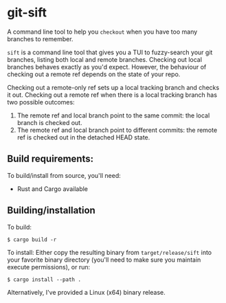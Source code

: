 # git-sift
A command line tool to help you `checkout` when you have too many branches to remember.

`sift` is a command line tool that gives you a TUI to fuzzy-search your git branches, listing both local and remote branches.
Checking out local branches behaves exactly as you'd expect. However, the behaviour of checking out a remote ref depends on the state of your repo.

Checking out a remote-only ref sets up a local tracking branch and checks it out.
Checking out a remote ref when there is a local tracking branch has two possible outcomes:
1. The remote ref and local branch point to the same commit: the local branch is checked out.
2. The remote ref and local branch point to different commits: the remote ref is checked out in the detached HEAD state.

## Build requirements:
To build/install from source, you'll need:
- Rust and Cargo available

## Building/installation
To build:
```
$ cargo build -r
```
To install:
Either copy the resulting binary from `target/release/sift` into your favorite binary directory (you'll need to make
sure you maintain execute permissions), or run:
```
$ cargo install --path .
```

Alternatively, I've provided a Linux (x64) binary release.

